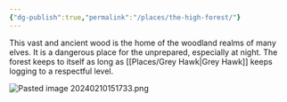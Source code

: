 ```yaml
---
{"dg-publish":true,"permalink":"/places/the-high-forest/"}
---
```


This vast and ancient wood is the home of the woodland realms of many elves.  It is a dangerous place for the unprepared, especially at night.  The forest keeps to itself as long as [[Places/Grey Hawk\|Grey Hawk]] keeps logging to a respectful level.  

![Pasted image 20240210151733.png](/img/user/Z_Attachments/Pasted%20image%2020240210151733.png)